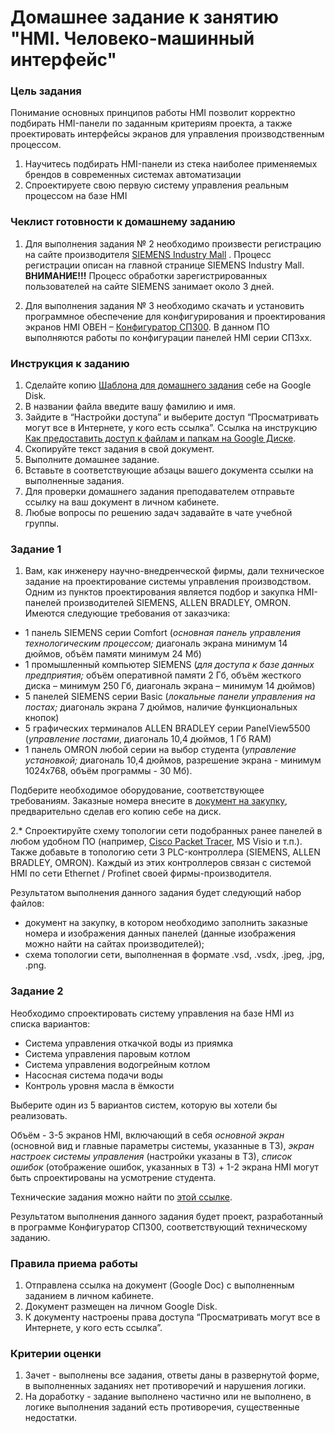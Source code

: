 # Домашнее задание к занятию "HMI. Человеко-машинный интерфейс"

### Цель задания

Понимание основных принципов работы HMI позволит корректно подбирать HMI-панели по заданным критериям проекта, а также проектировать интерфейсы экранов для управления производственным процессом.

1. Научитесь подбирать HMI-панели из стека наиболее применяемых брендов в современных системах автоматизации
2. Спроектируете свою первую систему управления реальным процессом на базе HMI

### Чеклист готовности к домашнему заданию

1.	Для выполнения задания № 2 необходимо произвести регистрацию на сайте производителя [SIEMENS Industry Mall](https://mall.industry.siemens.com/goos/WelcomePage.aspx?regionUrl=/ru&language=ru) . Процесс регистрации описан на главной странице SIEMENS Industry Mall.
**ВНИМАНИЕ!!!** Процесс обработки зарегистрированных пользователей на сайте SIEMENS занимает около 3 дней.

2.	Для выполнения задания № 3 необходимо скачать и установить программное обеспечение для конфигурирования и проектирования экранов HMI ОВЕН – [Конфигуратор СП300](https://owen.ru/license-file?f=https://www.owen.ru/upl_files/PO/SP300_project_V2.D3k-5.zip). В данном ПО выполняются работы по конфигурации панелей HMI серии СП3хх.

### Инструкция к заданию
1. Сделайте копию [Шаблона для домашнего задания](https://docs.google.com/document/d/1nRHcTF_EHkOlZ2-IqiSau9f950M-xMRWYwMO3OizU7A/edit?usp=sharing) себе на Google Disk.
2. В названии файла введите вашу фамилию и имя.
3. Зайдите в “Настройки доступа” и выберите доступ “Просматривать могут все в Интернете, у кого есть ссылка”. Ссылка на инструкцию [Как предоставить доступ к файлам и папкам на Google Диске](https://support.google.com/docs/answer/2494822?hl=ru&co=GENIE.Platform%3DDesktop).
4. Скопируйте текст задания в свой документ.
5. Выполните домашнее задание.
6. Вставьте в соответствующие абзацы вашего документа ссылки на выполненные задания.
7. Для проверки домашнего задания преподавателем отправьте ссылку на ваш документ в личном кабинете.
8. Любые вопросы по решению задач задавайте в чате учебной группы.

### Задание 1

1.	Вам, как инженеру научно-внедренческой фирмы, дали техническое задание на проектирование системы управления производством. Одним из пунктов проектирования является подбор и закупка HMI-панелей производителей SIEMENS, ALLEN BRADLEY, OMRON. Имеются следующие требования от заказчика: 
- 1 панель SIEMENS серии Comfort (*основная панель управления технологическим процессом;* диагональ экрана минимум 14 дюймов, объём памяти минимум 24 Мб)
- 1 промышленный компьютер SIEMENS (*для доступа к базе данных предприятия;* объём оперативной памяти 2 Гб, объём жесткого диска – минимум 250 Гб, диагональ экрана – минимум 14 дюймов)
- 5 панелей SIEMENS серии Basic (*локальные панели управления на постах;* диагональ экрана 7 дюймов, наличие функциональных кнопок)
- 5 графических терминалов ALLEN BRADLEY серии PanelView5500 (*управление постами*, диагональ 10,4 дюймов, 1 Гб RAM)
- 1 панель OMRON любой серии на выбор студента (*управление установкой;* диагональ 10,4 дюймов, разрешение экрана - минимум 1024х768, объём программы - 30 Мб).

Подберите необходимое оборудование, соответствующее требованиям. Заказные номера внесите в [документ на закупку](https://docs.google.com/spreadsheets/d/1Ih_-mCGzfW3cF6gGTHU2iP1vPlzDokyZxKrSygQIYl4/edit?usp=sharing), предварительно сделав его копию себе на диск.

2.*	Спроектируйте схему топологии сети подобранных ранее панелей в любом удобном ПО (например, [Cisco Packet Tracer](https://www.netacad.com/ru/courses/packet-tracer), MS Visio и т.п.). Также добавьте в топологию сети 3 PLC-контроллера (SIEMENS, ALLEN BRADLEY, OMRON). Каждый из этих контроллеров связан с системой HMI по сети Ethernet / Profinet своей фирмы-производителя.

Результатом выполнения данного задания будет следующий набор файлов:
- документ на закупку, в котором необходимо заполнить заказные номера и изображения данных панелей (данные изображения можно найти на сайтах производителей);
- схема топологии сети, выполненная в формате .vsd, .vsdx, .jpeg, .jpg, .png.

### Задание 2

Необходимо спроектировать систему управления на базе HMI из списка вариантов:
- Система управления откачкой воды из приямка
- Система управления паровым котлом
- Система управления водогрейным котлом
- Насосная система подачи воды
- Контроль уровня масла в ёмкости

Выберите один из 5 вариантов систем, которую вы хотели бы реализовать. 

Объём - 3-5 экранов HMI, включающий в себя *основной экран* (основной вид и главные параметры системы, указанные в ТЗ), *экран настроек системы управления* (настройки указаны в ТЗ), *список ошибок* (отображение ошибок, указанных в ТЗ) + 1-2 экрана HMI могут быть спроектированы на усмотрение студента.

Технические задания можно найти по [этой ссылке](https://docs.google.com/document/d/11fPVKzW7FYQ9XhcJKEyfEhcR5gSl3beOSCCtQhl4ADk/edit?usp=sharing).

Результатом выполнения данного задания будет проект, разработанный в программе Конфигуратор СП300, соответствующий техническому заданию. 

### Правила приема работы

1. Отправлена ссылка на документ (Google Doc) с выполненным заданием в личном кабинете.
2. Документ размещен на личном Google Disk.
3. К документу настроены права доступа “Просматривать могут все в Интернете, у кого есть ссылка”.

### Критерии оценки

1. Зачет - выполнены все задания, ответы даны в развернутой форме, в выполненных заданиях нет противоречий и нарушения логики.
2. На доработку - задание выполнено частично или не выполнено, в логике выполнения заданий есть противоречия, существенные недостатки.
